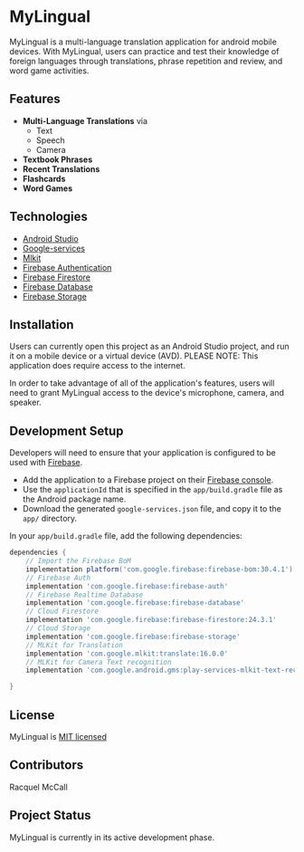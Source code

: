 # MyLingual
MyLingual is a multi-language translation application for android mobile devices. With MyLingual, users can practice and test their knowledge of foreign languages through translations, phrase repetition and review, and word game activities. 

## Features
* **Multi-Language Translations** via
  * Text
  * Speech
  * Camera
* **Textbook Phrases** 
* **Recent Translations**
* **Flashcards**
* **Word Games**
## Technologies
* [Android Studio](https://developer.android.com/studio/)
* [Google-services](https://developers.google.com/android/guides/overview)
* [Mlkit](https://developers.google.com/ml-kit)
* [Firebase Authentication](https://firebase.google.com/docs/auth)
* [Firebase Firestore](https://firebase.google.com/docs/firestore)
* [Firebase Database](https://firebase.google.com/docs/database)
* [Firebase Storage](https://firebase.google.com/docs/storage)
## Installation
Users can currently open this project as an Android Studio project, and run it on a mobile device or a virtual device (AVD). PLEASE NOTE: This application does require access to the internet.

In order to take advantage of all of the application's features, users will need to grant MyLingual access to the device's microphone, camera, and speaker. 


## Development Setup
Developers will need to ensure that your application is configured to be used with [Firebase](https://firebase.google.com/docs/android/setup). 
  * Add the application to a Firebase project on their [Firebase console](https://console.firebase.google.com). 
  * Use the `applicationId` that is specified in the `app/build.gradle` file as the Android package name. 
  * Download the generated `google-services.json` file, and copy it to the `app/` directory.

In your `app/build.gradle` file, add the following dependencies:
```groovy
dependencies {
    // Import the Firebase BoM
    implementation platform('com.google.firebase:firebase-bom:30.4.1') 
    // Firebase Auth
    implementation 'com.google.firebase:firebase-auth'
    // Firebase Realtime Database
    implementation 'com.google.firebase:firebase-database'
    // Cloud Firestore
    implementation 'com.google.firebase:firebase-firestore:24.3.1'
    // Cloud Storage
    implementation 'com.google.firebase:firebase-storage'
    // MLKit for Translation
    implementation 'com.google.mlkit:translate:16.0.0'
    // MLKit for Camera Text recognition
    implementation 'com.google.android.gms:play-services-mlkit-text-recognition:16.0.0'

}
```

## License
MyLingual is [MIT licensed](https://choosealicense.com/licenses/mit/)

## Contributors
Racquel McCall

## Project Status
MyLingual is currently in its active development phase.
